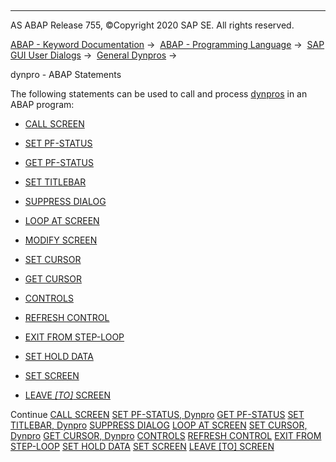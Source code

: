   

* * *

AS ABAP Release 755, ©Copyright 2020 SAP SE. All rights reserved.

[ABAP - Keyword Documentation](javascript:call_link\('abenabap.htm'\)) →  [ABAP - Programming Language](javascript:call_link\('abenabap_reference.htm'\)) →  [SAP GUI User Dialogs](javascript:call_link\('abenabap_screens.htm'\)) →  [General Dynpros](javascript:call_link\('abenabap_dynpros.htm'\)) → 

dynpro - ABAP Statements

The following statements can be used to call and process [dynpros](javascript:call_link\('abendynpro_glosry.htm'\) "Glossary Entry") in an ABAP program:

-   [CALL SCREEN](javascript:call_link\('abapcall_screen.htm'\))

-   [SET PF-STATUS](javascript:call_link\('abapset_pf-status_dynpro.htm'\))

-   [GET PF-STATUS](javascript:call_link\('abapget_pf.htm'\))

-   [SET TITLEBAR](javascript:call_link\('abapset_titlebar_dynpro.htm'\))

-   [SUPPRESS DIALOG](javascript:call_link\('abapsuppress.htm'\))

-   [LOOP AT SCREEN](javascript:call_link\('abaploop_at_screen.htm'\))

-   [MODIFY SCREEN](javascript:call_link\('abapmodify_screen.htm'\))

-   [SET CURSOR](javascript:call_link\('abapset_cursor_dynpro.htm'\))

-   [GET CURSOR](javascript:call_link\('abapget_cursor_dynpro.htm'\))

-   [CONTROLS](javascript:call_link\('abapcontrols.htm'\))

-   [REFRESH CONTROL](javascript:call_link\('abaprefresh_control.htm'\))

-   [EXIT FROM STEP-LOOP](javascript:call_link\('abapexit_step-loop.htm'\))

-   [SET HOLD DATA](javascript:call_link\('abapset_hold_data.htm'\))

-   [SET SCREEN](javascript:call_link\('abapset_screen.htm'\))

-   [LEAVE *\[*TO*\]* SCREEN](javascript:call_link\('abapleave_screen.htm'\))

Continue
[CALL SCREEN](javascript:call_link\('abapcall_screen.htm'\))
[SET PF-STATUS, Dynpro](javascript:call_link\('abapset_pf-status_dynpro.htm'\))
[GET PF-STATUS](javascript:call_link\('abapget_pf.htm'\))
[SET TITLEBAR, Dynpro](javascript:call_link\('abapset_titlebar_dynpro.htm'\))
[SUPPRESS DIALOG](javascript:call_link\('abapsuppress.htm'\))
[LOOP AT SCREEN](javascript:call_link\('abaploop_at_screen.htm'\))
[SET CURSOR, Dynpro](javascript:call_link\('abapset_cursor_dynpro.htm'\))
[GET CURSOR, Dynpro](javascript:call_link\('abapget_cursor_dynpro.htm'\))
[CONTROLS](javascript:call_link\('abapcontrols.htm'\))
[REFRESH CONTROL](javascript:call_link\('abaprefresh_control.htm'\))
[EXIT FROM STEP-LOOP](javascript:call_link\('abapexit_step-loop.htm'\))
[SET HOLD DATA](javascript:call_link\('abapset_hold_data.htm'\))
[SET SCREEN](javascript:call_link\('abapset_screen.htm'\))
[LEAVE \[TO\] SCREEN](javascript:call_link\('abapleave_screen.htm'\))